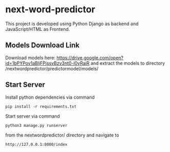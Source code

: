 # next-word-predictor
This project is developed using Python Django as backend and JavaScript/HTML as Frontend.

## Models Download Link
Download models here: https://drive.google.com/open?id=1bPYPov1aBljFPjssvBzv3nt0-l0yRaiR
and extract the models to directory /nextwordpredictor/predictormodel/models/

## Start Server
Install python dependencies via command

`pip install -r requirements.txt`

Start server via command

`python3 manage.py runserver`

from the nextwordpredictor/ directory and navigate to 

`http://127.0.0.1:8000/index`
